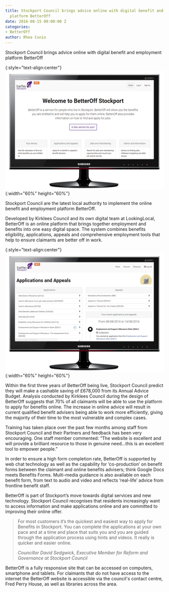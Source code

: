 ```yaml
---
title: Stockport Council brings advice online with digital benefit and employment
  platform BetterOff
date: 2016-08-15 00:00:00 Z
categories:
- BetterOff
author: Rhea Cunio
---
```


Stockport Council brings advice online with digital benefit and employment platform BetterOff

{:style="text-align:center"}
![MyLocalOffer](/assets/images/2016-08-15-better-off-stockport/stockportbo1.png){:width="60%" height="60%"}

Stockport Council are the latest local authority to implement the online benefit and employment platform BetterOff.
 
Developed by Kirklees Council and its own digital team at LookingLocal, BetterOff is an online platform that brings together employment and benefits into one easy digital space. The system combines benefits eligibility, applications, appeals and comprehensive employment tools that help to ensure claimants are better off in work.

{:style="text-align:center"}
![MyLocalOffer](/assets/images/2016-08-15-better-off-stockport/stockportbo4.png){:width="60%" height="60%"}

Within the first three years of BetterOff being live, Stockport Council predict they will make a cashable saving of £678,000 from its Annual Advice Budget. Analysis conducted by Kirklees Council during the design of BetterOff suggests that 70% of all claimants will be able to use the platform to apply for benefits online. The increase in online advice will result in current qualified benefit advisers being able to work more efficiently, giving the majority of their time to the most vulnerable and complex cases.
  
Training has taken place over the past few months among staff from Stockport Council and their Partners and feedback has been very encouraging. One staff member commented: “The website is excellent and will provide a brilliant resource to those in genuine need...this is an excellent tool to empower people.”
 
In order to ensure a high form completion rate, BetterOff is supported by web chat technology as well as the capability for ‘co-production’ on benefit forms between the claimant and online benefits advisers; think Google Docs meets Benefits Forms. Multi-media guidance is also available on each benefit form, from text to audio and video and reflects ‘real-life’ advice from frontline benefit staff.
 
BetterOff is part of Stockport’s move towards digital services and new technology. Stockport Council recognises that residents increasingly want to access information and make applications online and are committed to improving their online offer.
 
> For most customers it’s the quickest and easiest way to apply for Benefits in Stockport. You can complete the applications at your own pace and at a time and place that suits you and you are guided through the application process using hints and videos. It really is quicker and easier online.
>
> <cite>Councillor David Sedgwick, Executive Member for Reform and Governance at Stockport Council
 
BetterOff is a fully responsive site that can be accessed on computers, smartphone and tablets. For claimants that do not have access to the internet the BetterOff website is accessible via the council's contact centre, Fred Perry House, as well as libraries across the area.